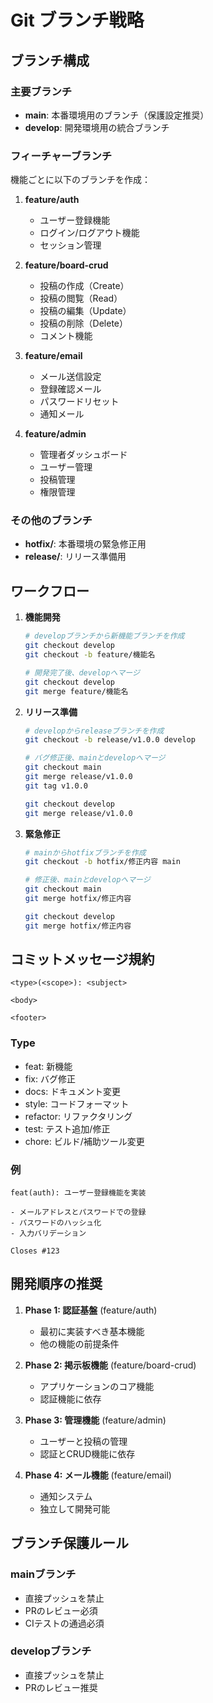 # Git ブランチ戦略

## ブランチ構成

### 主要ブランチ
- **main**: 本番環境用のブランチ（保護設定推奨）
- **develop**: 開発環境用の統合ブランチ

### フィーチャーブランチ
機能ごとに以下のブランチを作成：

1. **feature/auth**
   - ユーザー登録機能
   - ログイン/ログアウト機能
   - セッション管理

2. **feature/board-crud**
   - 投稿の作成（Create）
   - 投稿の閲覧（Read）
   - 投稿の編集（Update）
   - 投稿の削除（Delete）
   - コメント機能

3. **feature/email**
   - メール送信設定
   - 登録確認メール
   - パスワードリセット
   - 通知メール

4. **feature/admin**
   - 管理者ダッシュボード
   - ユーザー管理
   - 投稿管理
   - 権限管理

### その他のブランチ
- **hotfix/**: 本番環境の緊急修正用
- **release/**: リリース準備用

## ワークフロー

1. **機能開発**
   ```bash
   # developブランチから新機能ブランチを作成
   git checkout develop
   git checkout -b feature/機能名
   
   # 開発完了後、developへマージ
   git checkout develop
   git merge feature/機能名
   ```

2. **リリース準備**
   ```bash
   # developからreleaseブランチを作成
   git checkout -b release/v1.0.0 develop
   
   # バグ修正後、mainとdevelopへマージ
   git checkout main
   git merge release/v1.0.0
   git tag v1.0.0
   
   git checkout develop
   git merge release/v1.0.0
   ```

3. **緊急修正**
   ```bash
   # mainからhotfixブランチを作成
   git checkout -b hotfix/修正内容 main
   
   # 修正後、mainとdevelopへマージ
   git checkout main
   git merge hotfix/修正内容
   
   git checkout develop
   git merge hotfix/修正内容
   ```

## コミットメッセージ規約

```
<type>(<scope>): <subject>

<body>

<footer>
```

### Type
- feat: 新機能
- fix: バグ修正
- docs: ドキュメント変更
- style: コードフォーマット
- refactor: リファクタリング
- test: テスト追加/修正
- chore: ビルド/補助ツール変更

### 例
```
feat(auth): ユーザー登録機能を実装

- メールアドレスとパスワードでの登録
- パスワードのハッシュ化
- 入力バリデーション

Closes #123
```

## 開発順序の推奨

1. **Phase 1: 認証基盤** (feature/auth)
   - 最初に実装すべき基本機能
   - 他の機能の前提条件

2. **Phase 2: 掲示板機能** (feature/board-crud)
   - アプリケーションのコア機能
   - 認証機能に依存

3. **Phase 3: 管理機能** (feature/admin)
   - ユーザーと投稿の管理
   - 認証とCRUD機能に依存

4. **Phase 4: メール機能** (feature/email)
   - 通知システム
   - 独立して開発可能

## ブランチ保護ルール

### mainブランチ
- 直接プッシュを禁止
- PRのレビュー必須
- CIテストの通過必須

### developブランチ
- 直接プッシュを禁止
- PRのレビュー推奨